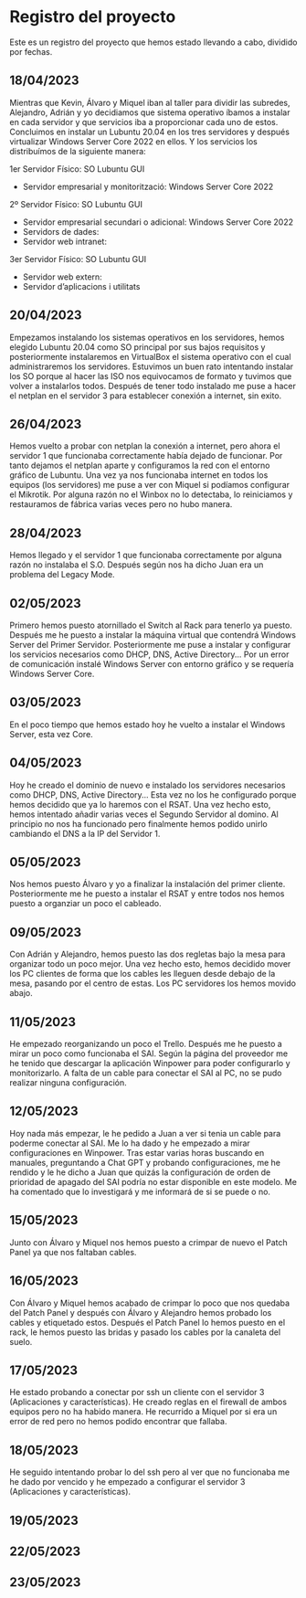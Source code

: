 # Registro del proyecto

Este es un registro del proyecto que hemos estado llevando a cabo, dividido por fechas.

## 18/04/2023
Mientras que Kevin, Álvaro y Miquel iban al taller para dividir las subredes, Alejandro, Adrián y yo decidiamos que sistema operativo íbamos a instalar en cada servidor y que servicios iba a proporcionar cada uno de estos. Concluimos en instalar un Lubuntu 20.04 en los tres servidores y después virtualizar Windows Server Core 2022 en ellos. Y los servicios los distribuímos de la siguiente manera: 

1er Servidor Físico: SO Lubuntu GUI
- Servidor empresarial y monitorització: Windows Server Core 2022

2º Servidor Físico: SO Lubuntu GUI
- Servidor empresarial secundari o adicional: Windows Server Core 2022
- Servidors de dades: 
- Servidor web intranet: 

3er Servidor Físico: SO Lubuntu GUI 
- Servidor web extern: 
- Servidor d’aplicacions i utilitats


## 20/04/2023
Empezamos instalando los sistemas operativos en los servidores, hemos elegido Lubuntu 20.04 como SO principal por sus bajos requisitos y posteriormente instalaremos en VirtualBox el sistema operativo con el cual administraremos los servidores. Estuvimos un buen rato intentando instalar los SO porque al hacer las ISO nos equivocamos de formato y tuvimos que volver a instalarlos todos. Después de tener todo instalado me puse a hacer el netplan en el servidor 3 para establecer conexión a internet, sin exito.


## 26/04/2023
Hemos vuelto a probar con netplan la conexión a internet, pero ahora el servidor 1 que funcionaba correctamente había dejado de funcionar. Por tanto dejamos el netplan aparte y configuramos la red con el entorno gráfico de Lubuntu. Una vez ya nos funcionaba internet en todos los equipos (los servidores) me puse a ver con Miquel si podíamos configurar el Mikrotik. Por alguna razón no el Winbox no lo detectaba, lo reiniciamos y restauramos de fábrica varias veces pero no hubo manera.


## 28/04/2023
Hemos llegado y el servidor 1 que funcionaba correctamente por alguna razón no instalaba el S.O. Después según nos ha dicho Juan era un problema del Legacy Mode.


## 02/05/2023
Primero hemos puesto atornillado el Switch al Rack para tenerlo ya puesto. Después me he puesto a instalar la máquina virtual que contendrá Windows Server del Primer Servidor. Posteriormente me puse a instalar y configurar los servicios necesarios como DHCP, DNS, Active Directory... Por un error de comunicación instalé Windows Server con entorno gráfico y se requería Windows Server Core.


## 03/05/2023
En el poco tiempo que hemos estado hoy he vuelto a instalar el Windows Server, esta vez Core.


## 04/05/2023
Hoy he creado el dominio de nuevo e instalado los servidores necesarios como DHCP, DNS, Active Directory... Esta vez no los he configurado porque hemos decidido que ya lo haremos con el RSAT. Una vez hecho esto, hemos intentado añadir varias veces el Segundo Servidor al domino. Al principio no nos ha funcionado pero finalmente hemos podido unirlo cambiando el DNS a la IP del Servidor 1.


## 05/05/2023
Nos hemos puesto Álvaro y yo a finalizar la instalación del primer cliente. Posteriormente me he puesto a instalar el RSAT y entre todos nos hemos puesto a organziar un poco el cableado. 

## 09/05/2023

Con Adrián y Alejandro, hemos puesto las dos regletas bajo la mesa para organizar todo un poco mejor. Una vez hecho esto, hemos decidido mover los PC clientes de forma que los cables les lleguen desde debajo de la mesa, pasando por el centro de estas. Los PC servidores los hemos movido abajo.

## 11/05/2023

He empezado reorganizando un poco el Trello. Después me he puesto a mirar un poco como funcionaba el SAI. Según la página del proveedor me he tenido que descargar la aplicación Winpower para poder configurarlo y monitorizarlo. A falta de un cable para conectar el SAI al PC, no se pudo realizar ninguna configuración.

## 12/05/2023

Hoy nada más empezar, le he pedido a Juan a ver si tenia un cable para poderme conectar al SAI. Me lo ha dado y he empezado a mirar configuraciones en Winpower. Tras estar varias horas buscando en manuales, preguntando a Chat GPT y probando configuraciones, me he rendido y le he dicho a Juan que quizás la configuración de orden de prioridad de apagado del SAI podría no estar disponible en este modelo. Me ha comentado que lo investigará y me informará de si se puede o no.

## 15/05/2023

Junto con Álvaro y Miquel nos hemos puesto a crimpar de nuevo el Patch Panel ya que nos faltaban cables.

## 16/05/2023

Con Álvaro y Miquel hemos acabado de crimpar lo poco que nos quedaba del Patch Panel y después con Álvaro y Alejandro hemos probado los cables y etiquetado estos. Después el Patch Panel lo hemos puesto en el rack, le hemos puesto las bridas y pasado los cables por la canaleta del suelo.

## 17/05/2023

He estado probando a conectar por ssh un cliente con el servidor 3 (Aplicaciones y características). He creado reglas en el firewall de ambos equipos pero no ha habido manera. He recurrido a Miquel por si era un error de red pero no hemos podido encontrar que fallaba.

## 18/05/2023

He seguido intentando probar lo del ssh pero al ver que no funcionaba me he dado por vencido y he empezado a configurar el servidor 3 (Aplicaciones y características).

## 19/05/2023

## 22/05/2023

## 23/05/2023
